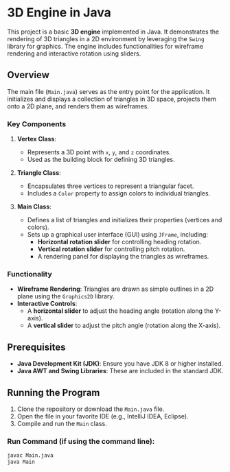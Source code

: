 # 3D Engine in Java

This project is a basic **3D engine** implemented in Java. It demonstrates the rendering of 3D triangles in a 2D environment by leveraging the `Swing` library for graphics. The engine includes functionalities for wireframe rendering and interactive rotation using sliders.

## Overview

The main file (`Main.java`) serves as the entry point for the application. It initializes and displays a collection of triangles in 3D space, projects them onto a 2D plane, and renders them as wireframes. 

### Key Components

1. **Vertex Class**:
   - Represents a 3D point with `x`, `y`, and `z` coordinates.
   - Used as the building block for defining 3D triangles.

2. **Triangle Class**:
   - Encapsulates three vertices to represent a triangular facet.
   - Includes a `Color` property to assign colors to individual triangles.

3. **Main Class**:
   - Defines a list of triangles and initializes their properties (vertices and colors).
   - Sets up a graphical user interface (GUI) using `JFrame`, including:
     - **Horizontal rotation slider** for controlling heading rotation.
     - **Vertical rotation slider** for controlling pitch rotation.
     - A rendering panel for displaying the triangles as wireframes.

### Functionality

- **Wireframe Rendering**: Triangles are drawn as simple outlines in a 2D plane using the `Graphics2D` library.
- **Interactive Controls**:
  - A **horizontal slider** to adjust the heading angle (rotation along the Y-axis).
  - A **vertical slider** to adjust the pitch angle (rotation along the X-axis).

## Prerequisites

- **Java Development Kit (JDK)**: Ensure you have JDK 8 or higher installed.
- **Java AWT and Swing Libraries**: These are included in the standard JDK.

## Running the Program

1. Clone the repository or download the `Main.java` file.
2. Open the file in your favorite IDE (e.g., IntelliJ IDEA, Eclipse).
3. Compile and run the `Main` class.

### Run Command (if using the command line):
```bash
javac Main.java
java Main

